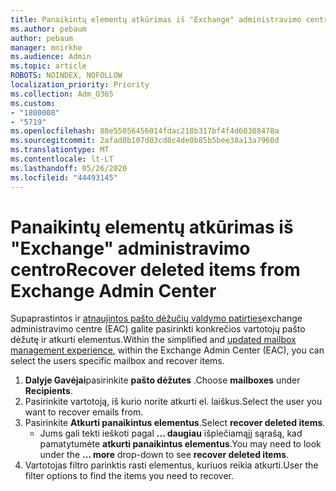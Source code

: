 ```yaml
---
title: Panaikintų elementų atkūrimas iš "Exchange" administravimo centro
ms.author: pebaum
author: pebaum
manager: mnirkhe
ms.audience: Admin
ms.topic: article
ROBOTS: NOINDEX, NOFOLLOW
localization_priority: Priority
ms.collection: Adm_O365
ms.custom:
- "1800008"
- "5719"
ms.openlocfilehash: 88e55056456014fdac218b317bf4f4d60308478a
ms.sourcegitcommit: 2afad0b107d03cd8c4de0b85b5bee38a13a7960d
ms.translationtype: MT
ms.contentlocale: lt-LT
ms.lasthandoff: 05/26/2020
ms.locfileid: "44493145"
---
```

# <a name="recover-deleted-items-from-exchange-admin-center"></a><span data-ttu-id="5bf3c-102">Panaikintų elementų atkūrimas iš "Exchange" administravimo centro</span><span class="sxs-lookup"><span data-stu-id="5bf3c-102">Recover deleted items from Exchange Admin Center</span></span>

<span data-ttu-id="5bf3c-103">Supaprastintos ir [atnaujintos pašto dėžučių valdymo patirties](https://admin.exchange.microsoft.com/#/mailboxes)exchange administravimo centre (EAC) galite pasirinkti konkrečios vartotojų pašto dėžutę ir atkurti elementus.</span><span class="sxs-lookup"><span data-stu-id="5bf3c-103">Within the simplified and [updated mailbox management experience](https://admin.exchange.microsoft.com/#/mailboxes), within the Exchange Admin Center (EAC), you can select the users specific mailbox and recover items.</span></span>

1. <span data-ttu-id="5bf3c-104">**Dalyje Gavėjai**pasirinkite **pašto dėžutes** .</span><span class="sxs-lookup"><span data-stu-id="5bf3c-104">Choose **mailboxes** under **Recipients**.</span></span>
2. <span data-ttu-id="5bf3c-105">Pasirinkite vartotoją, iš kurio norite atkurti el. laiškus.</span><span class="sxs-lookup"><span data-stu-id="5bf3c-105">Select the user you want to recover emails from.</span></span>
3. <span data-ttu-id="5bf3c-106">Pasirinkite **Atkurti panaikintus elementus**.</span><span class="sxs-lookup"><span data-stu-id="5bf3c-106">Select **recover deleted items**.</span></span>
    - <span data-ttu-id="5bf3c-107">Jums gali tekti ieškoti pagal **... daugiau** išplečiamąjį sąrašą, kad pamatytumėte **atkurti panaikintus elementus**.</span><span class="sxs-lookup"><span data-stu-id="5bf3c-107">You may need to look under the **… more** drop-down to see **recover deleted items**.</span></span>
4. <span data-ttu-id="5bf3c-108">Vartotojas filtro parinktis rasti elementus, kuriuos reikia atkurti.</span><span class="sxs-lookup"><span data-stu-id="5bf3c-108">User the filter options to find the items you need to recover.</span></span>
